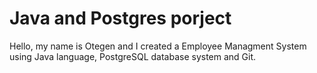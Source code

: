 # Java and Postgres porject

Hello, my name is Otegen and I created a Employee Managment System using Java language, PostgreSQL database system and Git.